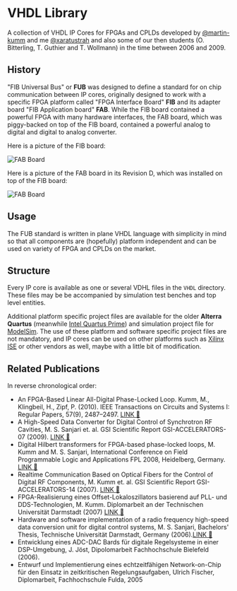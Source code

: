 # VHDL Library

A collection of VHDL IP Cores for FPGAs and CPLDs developed by [@martin-kumm](https://github.com/martin-kumm) and me [@xaratustrah](https://github.com/xaratustrah) and also some of our then students (O. Bitterling, T. Guthier and T. Wollmann) in the time between 2006 and 2009.

## History

"FIB Universal Bus" or **FUB** was designed to define a standard for on chip communication between IP cores, originally designed to work with a specific FPGA platform called "FPGA Interface Board" **FIB** and its adapter board "FIB Application board" **FAB**. While the FIB board contained a powerful FPGA with many hardware interfaces, the FAB board, which was piggy-backed on top of the FIB board, contained a powerful analog to digital and digital to analog converter.

Here is a picture of the FIB board:

![FAB Board](https://raw.githubusercontent.com/xaratustrah/VHDL\_Library/master/fib.png)

Here is a picture of the FAB board in its Revision D, which was installed on top of the FIB board:

![FAB Board](https://raw.githubusercontent.com/xaratustrah/VHDL\_Library/master/fab_revd.jpg)

## Usage

The FUB standard is written in plane VHDL language with simplicity in mind so that all components are (hopefully) platform independent and can be used on variety of FPGA and CPLDs on the market.

## Structure

Every IP core is available as one or several VDHL files in the `VHDL` directory. These files may be be accompanied by simulation test benches and top level entities.

Additional platform specific project files are available for the older **Alterra Quartus** (meanwhile [Intel Quartus Prime](https://www.intel.com/content/www/us/en/software/programmable/quartus-prime/overview.html)) and simulation project file for [ModelSim](https://www.mentor.com/products/fpga/verification-simulation/modelsim/). The use of these platform and software specific project files are not mandatory, and IP cores can be used on other platforms such as [Xilinx ISE](https://www.xilinx.com/products/design-tools/ise-design-suite.html) or other vendors as well, maybe with a little bit of modification.


## Related Publications
In reverse chronological order:

* An FPGA-Based Linear All-Digital Phase-Locked Loop. Kumm, M., Klingbeil, H., Zipf, P. (2010).  IEEE Transactions on Circuits and Systems I: Regular Papers, 57(9), 2487–2497. <a target="_blank" href="http://doi.org/10.1109/TCSI.2010.2046237">LINK &#128279;</a>
* A High-Speed Data Converter for Digital Control of Synchrotron RF Cavities, M. S. Sanjari et. al. GSI Scientific Report GSI-ACCELERATORS-07 (2009). <a target="_blank" href="https://repository.gsi.de/record/53522">LINK &#128279;</a>
* Digital Hilbert transformers for FPGA-based phase-locked loops, M. Kumm and M. S. Sanjari, International Conference on Field Programmable Logic and Applications FPL 2008, Heidelberg, Germany. <a href="http://dx.doi.org/10.1109/FPL.2008.4629940"
target="_blank">LINK &#128279;</a>
* Realtime Communication Based on Optical Fibers for the Control of Digital RF Components, M. Kumm et. al. GSI Scientific Report GSI-ACCELERATORS-14 (2007). <a target="_blank"
href="https://repository.gsi.de/record/53524">LINK
&#128279;</a>
* FPGA-Realisierung eines Offset-Lokaloszillators basierend auf PLL- und DDS-Technologien, M. Kumm. Diplomarbeit an der Technischen Universität Darmstadt (2007) <a target="_blank" href="http://www.martin-kumm.de/Diplomarbeit_Martin_Kumm_TUD_2007.pdf">LINK &#128279;</a>
* Hardware and software implementation of a radio frequency high-speed data conversion unit for digital control systems, M. S. Sanjari, Bachelors' Thesis, Technische Universität
Darmstadt, Germany (2006).<a href="http://repository.gsi.de/record/200271" target="_blank">LINK &#128279;</a>
* Entwicklung eines ADC-DAC Bards für digitale Regelsysteme in einer DSP-Umgebung, J. Jöst, Dipolomarbeit Fachhochschule Bielefeld (2006).
* Entwurf und Implementierung eines echtzeitfähigen Network-on-Chip für den Einsatz in zeitkritischen Regelungsaufgaben, Ulrich Fischer, Diplomarbeit, Fachhochschule Fulda, 2005